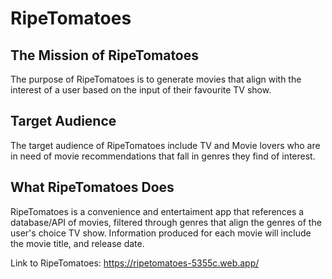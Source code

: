 # RipeTomatoes

## The Mission of RipeTomatoes
The purpose of RipeTomatoes is to generate movies that align with the interest of a user based on the input of their favourite TV show.

## Target Audience
The target audience of RipeTomatoes include TV and Movie lovers who are in need of movie recommendations that fall in genres they find of interest.

## What RipeTomatoes Does
RipeTomatoes is a convenience and entertaiment app that references a database/API of movies, filtered through genres that align the genres of the user's choice TV show. Information produced for each movie will include the movie title, and release date.

Link to RipeTomatoes: https://ripetomatoes-5355c.web.app/

